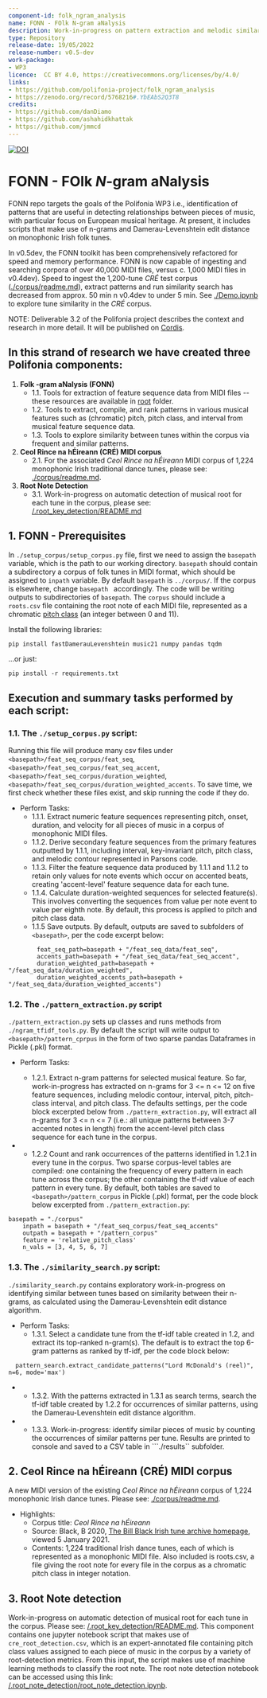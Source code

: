 ```yaml
---
component-id: folk_ngram_analysis
name: FONN - FOlk N-gram aNalysis
description: Work-in-progress on pattern extraction and melodic similarity tools, with an associated test corpus of monophonic Irish folk tunes.
type: Repository
release-date: 19/05/2022
release-number: v0.5-dev
work-package: 
- WP3
licence:  CC BY 4.0, https://creativecommons.org/licenses/by/4.0/
links:
- https://github.com/polifonia-project/folk_ngram_analysis
- https://zenodo.org/record/5768216#.YbEAbS2Q3T8
credits:
- https://github.com/danDiamo
- https://github.com/ashahidkhattak
- https://github.com/jmmcd
---
```


[![DOI](https://zenodo.org/badge/427469033.svg)](https://zenodo.org/badge/latestdoi/427469033)

# FONN - FOlk _N_-gram aNalysis 

FONN repo targets the goals of the Polifonia WP3 i.e., identification of patterns that are useful in detecting relationships between pieces of music, with particular focus on European musical heritage. At present, it includes scripts that make use of n-grams and Damerau-Levenshtein edit distance on monophonic Irish folk tunes.

In v0.5dev, the FONN toolkit has been comprehensively refactored for speed and memory performance. 
FONN is now capable of ingesting and searching corpora of over 40,000 MIDI files, versus c. 1,000 MIDI files in v0.4dev).
Speed to ingest the 1,200-tune *CRÉ* test corpus ([./corpus/readme.md](https://github.com/polifonia-project/folk_ngram_analysis/blob/master/corpus/readme.md)), extract patterns and run similarity search has decreased from approx. 50 min n v0.4dev to under 5 min. See [./Demo.ipynb](https://github.com/polifonia-project/folk_ngram_analysis/blob/master/Demo.ipynb) to explore tune similarity in the *CRÉ* corpus.

NOTE: Deliverable 3.2 of the Polifonia project describes the context and research in more detail. It will be published on [Cordis](https://cordis.europa.eu/project/id/101004746/it).

## In this strand of research we have created three Polifonia components:

1. **Folk -gram aNalysis (FONN)**
   * 1.1. Tools for extraction of feature sequence data from MIDI files -- these resources are available in [root](https://github.com/polifonia-project/folk_ngram_analysis/tree/master/) folder. 
   * 1.2. Tools to extract, compile, and rank patterns in various musical features such as (chromatic) pitch, pitch class, and interval from musical feature sequence data. 
   * 1.3. Tools to explore similarity between tunes within the corpus via frequent and similar patterns.
2. **Ceol Rince na hÉireann (CRÉ) MIDI corpus**
   * 2.1. For the associated *Ceol Rince na hÉireann* MIDI corpus of 1,224 monophonic Irish traditional dance tunes, please see: [./corpus/readme.md](https://github.com/polifonia-project/folk_ngram_analysis/blob/master/corpus/readme.md).
3. **Root Note Detection**
   * 3.1. Work-in-progress on automatic detection of musical root for each tune in the corpus, please see: [/.root_key_detection/README.md](https://github.com/polifonia-project/folk_ngram_analysis/blob/master/root_key_detection/README.md)


## 1. FONN - Prerequisites 

In ```./setup_corpus/setup_corpus.py``` file, first we need to assign the  ``` basepath ``` variable, which is the path to our working directory. 
``` basepath ``` should contain a subdirectory a corpus of folk tunes in MIDI format, which should be assigned to ```inpath``` variable. 
By default ``` basepath ``` is ```../corpus/```. If the corpus is elsewhere, change ```basepath ``` accordingly. The code will be writing outputs to subdirectories of ``` basepath ```. The ```corpus``` should include a ```roots.csv``` file containing the root note of each MIDI file, represented as a chromatic [pitch class](https://en.wikipedia.org/wiki/Pitch_class) (an integer between 0 and 11).

Install the following libraries:

``` pip install fastDamerauLevenshtein music21 numpy pandas tqdm ```

...or just:

``` pip install -r requirements.txt ```

## Execution and summary tasks performed by each script:

### 1.1. The ```./setup_corpus.py``` script:

Running this file will produce many csv files under ```<basepath>/feat_seq_corpus/feat_seq```, ```<basepath>/feat_seq_corpus/feat_seq_accent```, ```<basepath>/feat_seq_corpus/duration_weighted```, ```<basepath>/feat_seq_corpus/duration_weighted_accents```. To save time, we first check whether these files exist, and skip running the code if they do.

* Perform Tasks:
  * 1.1.1. Extract numeric feature sequences representing pitch, onset, duration, and velocity for all pieces of music in a corpus of monophonic MIDI files.
  * 1.1.2. Derive secondary feature sequences from the primary features outputted by 1.1.1, including interval, key-invariant pitch, pitch class, and melodic contour represented in Parsons code.
  * 1.1.3. Filter the feature sequence data produced by 1.1.1 and 1.1.2 to retain only values for note events which occur on accented beats, creating 'accent-level' feature sequence data for each tune.
  * 1.1.4. Calculate duration-weighted sequences for selected feature(s). This involves converting the sequences from value per note event to value per eighth note. By default, this process is applied to pitch and pitch class data.
  * 1.1.5 Save outputs. By default, outputs are saved to subfolders of ```<basepath>```, per the code excerpt below:
  
```corpus.save_corpus(
        feat_seq_path=basepath + "/feat_seq_data/feat_seq",
        accents_path=basepath + "/feat_seq_data/feat_seq_accent",
        duration_weighted_path=basepath + "/feat_seq_data/duration_weighted",
        duration_weighted_accents_path=basepath + "/feat_seq_data/duration_weighted_accents")
  ```

### 1.2. The ```./pattern_extraction.py``` script

```./pattern_extraction.py``` sets up classes and runs methods from ```./ngram_tfidf_tools.py```. By default the script will write output to ```<basepath>/pattern_cprpus``` in the form of two sparse pandas Dataframes in Pickle (.pkl) format.

* Perform Tasks:
  * 1.2.1. Extract n-gram patterns for selected musical feature. So far, work-in-progress has extracted on n-grams for 3 <= n <= 12 on five feature sequences, including melodic contour, interval, pitch, pitch-class interval, and pitch class. The defaults settings, per the code block excerpted below from ```./pattern_extraction.py```, will extract all n-grams for 3 <= n <= 7 (i.e.: all unique patterns between 3-7 accented notes in length) from the accent-level pitch class sequence for each tune in the corpus.
  
* * 1.2.2 Count and rank occurrences of the patterns identified in 1.2.1 in every tune in the corpus. Two sparse corpus-level tables are compiled: one containing the frequency of every pattern in each tune across the corpus; the other containing the tf-idf value of each pattern in every tune. By default, both tables are saved to ```<basepath>/pattern_corpus``` in Pickle (.pkl) format, per the code block below excerpted from ```./pattern_extraction.py```:
   
```
basepath = "./corpus"
    inpath = basepath + "/feat_seq_corpus/feat_seq_accents"
    outpath = basepath + "/pattern_corpus"
    feature = 'relative_pitch_class'
    n_vals = [3, 4, 5, 6, 7]
```

### 1.3. The ```./similarity_search.py``` script: 
```./similarity_search.py``` contains exploratory work-in-progress on identifying similar between tunes based on similarity between their n-grams, as calculated using the Damerau-Levenshtein edit distance algorithm.

* Perform Tasks:
  * 1.3.1. Select a candidate tune from the tf-idf table created in 1.2, and extract its top-ranked n-gram(s). The default is to extract the top 6-gram patterns as ranked by tf-idf, per the code block below:
  
```
  pattern_search.extract_candidate_patterns("Lord McDonald's (reel)", n=6, mode='max')
  ``` 
* * 1.3.2. With the patterns extracted in 1.3.1 as search terms, search the tf-idf table created by 1.2.2 for occurrences of similar patterns, using the Damerau-Levenshtein edit distance algorithm. 
* * 1.3.3. Work-in-progress: identify similar pieces of music by counting the occurrences of similar patterns per tune. Results are printed to console and saved to a CSV table in ```./results`` subfolder.


## 2. Ceol Rince na hÉireann (CRÉ) MIDI corpus 

A new MIDI version of the existing *Ceol Rince na hÉireann* corpus of 1,224 monophonic Irish dance tunes. Please see: [./corpus/readme.md](https://github.com/polifonia-project/folk_ngram_analysis/blob/master/corpus/readme.md).
* Highlights:
  * Corpus title: _Ceol Rince na hÉireann_
  * Source: Black, B 2020, [The Bill Black Irish tune archive homepage](http://www.capeirish.com/webabc), viewed 5 January 2021.
  * Contents: 1,224 traditional Irish dance tunes, each of which is represented as a monophonic MIDI file. Also included is roots.csv, a file giving the root note for every file in the corpus as a chromatic pitch class in integer notation.
  
## 3. Root Note detection 
Work-in-progress on automatic detection of musical root for each tune in the corpus. Please see: [/.root_key_detection/README.md](https://github.com/polifonia-project/folk_ngram_analysis/blob/master/root_note_detection/README.md).
  This component contains one jupyter notebook script that makes use of  ```cre_root_detection.csv```, which is an expert-annotated file containing pitch class values assigned to each piece of music in the corpus by a variety of root-detection metrics. From this input, the script makes use of machine learning methods to classify the root note. The root note detection notebook can be accessed using this link: [/.root_note_detection/root_note_detection.ipynb](https://github.com/polifonia-project/folk_ngram_analysis/blob/master/root_note_detection/root_note_detection.ipynb).
  

  
